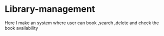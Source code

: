 # Library-management
Here I make an system where user can book ,search ,delete and check the book availability
